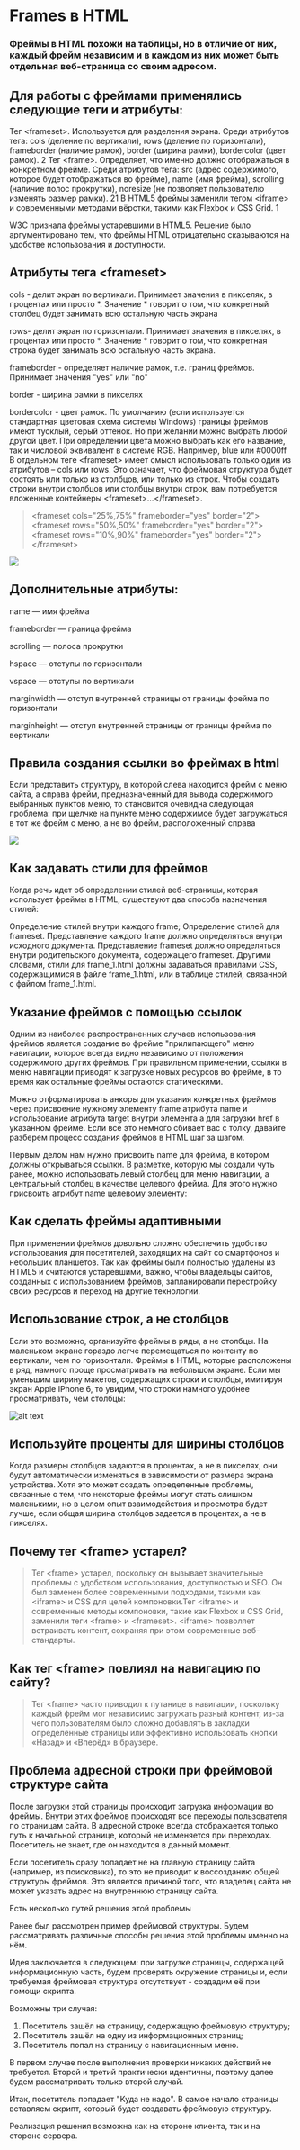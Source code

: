# Frames в HTML
### Фреймы в HTML похожи на таблицы, но в отличие от них, каждый фрейм независим и в каждом из них может быть отдельная веб-страница со своим адресом.

## Для работы с фреймами применялись следующие теги и атрибуты:

Тег \<frameset>. Используется для разделения экрана. Среди атрибутов тега: cols (деление по вертикали), rows (деление по горизонтали), frameborder (наличие рамок), border (ширина рамки), bordercolor (цвет рамок). 2
Тег \<frame>. Определяет, что именно должно отображаться в конкретном фрейме. Среди атрибутов тега: src (адрес содержимого, которое будет отображаться во фрейме), name (имя фрейма), scrolling (наличие полос прокрутки), noresize (не позволяет пользователю изменять размер рамки). 21
В HTML5 фреймы заменили тегом \<iframe> и современными методами вёрстки, такими как Flexbox и CSS Grid.  1

W3C признала фреймы устаревшими в HTML5. Решение было аргументировано тем, что фреймы HTML отрицательно сказываются на удобстве использования и доступности. 

## Атрибуты тега \<frameset>
cols - делит экран по вертикали. Принимает значения в пикселях, в процентах или просто *. Значение * говорит о том, что конкретный столбец будет занимать всю остальную часть экрана


rows- делит экран по горизонтали. Принимает значения в пикселях, в процентах или просто *. Значение * говорит о том, что конкретная строка будет занимать всю остальную часть экрана.


frameborder - определяет наличие рамок, т.е. границ фреймов. Принимает значения "yes" или "no"

border - ширина рамки в пикселях


bordercolor - цвет рамок. По умолчанию (если используется стандартная цветовая схема системы Windows) границы фреймов имеют тусклый, серый оттенок. Но при желании можно выбрать любой другой цвет. При определении цвета можно выбрать как его название, так и числовой эквивалент в системе RGB. Например, blue или #0000ff
В отдельном теге \<frameset> имеет смысл использовать только один из атрибутов – cols или rows. Это означает, что фреймовая структура будет состоять или только из столбцов, или только из строк. Чтобы создать строки внутри столбцов или столбцы внутри строк, вам потребуется вложенные контейнеры \<frameset>…<\/frameset>.

> \<frameset cols="25%,75%"  frameborder="yes" border="2">
  \<frameset rows="50%,50%" frameborder="yes" border="2"></frameset>
  \<frameset rows="10%,90%" frameborder="yes" border="2"></frameset>
\</frameset>

![](rez1.png)

## Дополнительные атрибуты:

name — имя фрейма

frameborder — граница фрейма

scrolling — полоса прокрутки

hspace — отступы по горизонтали

vspace — отступы по вертикали

marginwidth — отступ внутренней страницы от границы фрейма по горизонтали

marginheight — отступ внутренней страницы от границы фрейма по вертикали


## Правила создания ссылки во фреймах в html
Если представить структуру, в которой слева находится фрейм с меню сайта, а справа фрейм, предназначенный для вывода содержимого выбранных пунктов меню, то становится очевидна следующая проблема:
при щелчке на пункте меню содержимое будет загружаться в тот же фрейм с меню, а не во фрейм, расположенный справа

![](Pravilasoz.png)

## Как задавать стили для фреймов

Когда речь идет об определении стилей веб-страницы, которая использует фреймы в HTML, существуют два способа назначения стилей:

Определение стилей внутри каждого frame;
Определение стилей для frameset.
Представление каждого frame должно определяться внутри исходного документа. Представление frameset должно определяться внутри родительского документа, содержащего frameset. Другими словами, стили для frame_1.html должны задаваться правилами CSS, содержащимися в файле frame_1.html, или в таблице стилей, связанной с файлом frame_1.html.

## Указание фреймов с помощью ссылок

Одним из наиболее распространенных случаев использования фреймов является создание во фрейме "прилипающего" меню навигации, которое всегда видно независимо от положения содержимого других фреймов. При правильном применении, ссылки в меню навигации приводят к загрузке новых ресурсов во фрейме, в то время как остальные фреймы остаются статическими.

Можно отформатировать анкоры для указания конкретных фреймов через присвоение нужному элементу frame атрибута name и использование атрибута target внутри элемента a для загрузки href в указанном фрейме. Если все это немного сбивает вас с толку, давайте разберем процесс создания фреймов в HTML шаг за шагом.

Первым делом нам нужно присвоить name для фрейма, в котором должны открываться ссылки. В разметке, которую мы создали чуть ранее, можно использовать левый столбец для меню навигации, а центральный столбец в качестве целевого фрейма. Для этого нужно присвоить атрибут name целевому элементу:

## Как сделать фреймы адаптивными

При применении фреймов довольно сложно обеспечить удобство использования для посетителей, заходящих на сайт со смартфонов и небольших планшетов. Так как фреймы были полностью удалены из HTML5 и считаются устаревшими, важно, чтобы владельцы сайтов, созданных с использованием фреймов, запланировали перестройку своих ресурсов и переход на другие технологии.

## Использование строк, а не столбцов

Если это возможно, организуйте фреймы в ряды, а не столбцы. На маленьком экране гораздо легче перемещаться по контенту по вертикали, чем по горизонтали. Фреймы в HTML, которые расположены в ряд, намного проще просматривать на небольшом экране. Если мы уменьшим ширину макетов, содержащих строки и столбцы, имитируя экран Apple IPhone 6, то увидим, что строки намного удобнее просматривать, чем столбцы:

![alt text](St.png)

## Используйте проценты для ширины столбцов

Когда размеры столбцов задаются в процентах, а не в пикселях, они будут автоматически изменяться в зависимости от размера экрана устройства. Хотя это может создать определенные проблемы, связанные с тем, что некоторые фреймы могут стать слишком маленькими, но в целом опыт взаимодействия и просмотра будет лучше, если общая ширина столбцов задается в процентах, а не в пикселях.

## Почему тег \<frame> устарел?

> Тег \<frame> устарел, поскольку он вызывает значительные проблемы с удобством использования, доступностью и SEO. Он был заменен более современными подходами, такими как \<iframe> и CSS для целей компоновки.Тег \<iframe> и современные методы компоновки, такие как Flexbox и CSS Grid, заменили теги \<frame> и \<frameset>. \<iframe> позволяет встраивать контент, сохраняя при этом современные веб-стандарты.

## Как тег \<frame> повлиял на навигацию по сайту?

>Тег \<frame> часто приводил к путанице в навигации, поскольку каждый фрейм мог независимо загружать разный контент, из-за чего пользователям было сложно добавлять в закладки определённые страницы или эффективно использовать кнопки «Назад» и «Вперёд» в браузере.


## Проблема адресной строки при фреймовой структуре сайта

После загрузки этой страницы происходит загрузка информации во фреймы. Внутри этих фреймов происходят все переходы пользователя по страницам сайта. В адресной строке всегда отображается только путь к начальной странице, который не изменяется при переходах. Посетитель не знает, где он находится в данный момент.

Если посетитель сразу попадает не на главную страницу сайта (например, из поисковика), то это не приводит к воссозданию общей структуры фреймов. Это является причиной того, что владелец сайта не может указать адрес на внутреннюю страницу сайта.

Есть несколько путей решения этой проблемы

Ранее был рассмотрен пример фреймовой структуры. Будем рассматривать различные способы решения этой проблемы именно на нём.

Идея заключается в следующем: при загрузке страницы, содержащей информационную часть, будем проверять окружение страницы и, если требуемая фреймовая структура отсутствует - создадим её при помощи скрипта.

Возможны три случая:

1. Посетитель зашёл на страницу, содержащую фреймовую структуру;
2. Посетитель зашёл на одну из информационных страниц;
3. Посетитель попал на страницу с навигационным меню.

В первом случае после выполнения проверки никаких действий не требуется. Второй и третий практически идентичны, поэтому далее будем рассматривать только второй случай.

Итак, посетитель попадает "Куда не надо". В самое начало страницы вставляем скрипт, который будет создавать фреймовую структуру.

Реализация решения возможна как на стороне клиента, так и на стороне сервера.